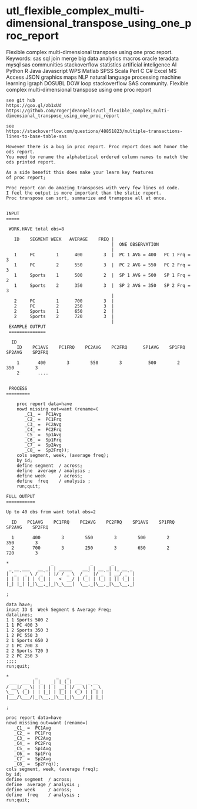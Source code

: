 # utl_flexible_complex_multi-dimensional_transpose_using_one_proc_report
 Flexible complex multi-dimensional transpose using one proc report. Keywords: sas sql join merge big data analytics macros oracle teradata mysql sas communities stackoverflow statistics artificial inteligence AI Python R Java Javascript WPS Matlab SPSS Scala Perl C C# Excel MS Access JSON graphics maps NLP natural language processing machine learning igraph DOSUBL DOW loop stackoverflow SAS community.
    Flexible complex multi-dimensional transpose using one proc report

    see git hub
    https://goo.gl/zb1xUd
    https://github.com/rogerjdeangelis/utl_flexible_complex_multi-dimensional_transpose_using_one_proc_report

    see
    https://stackoverflow.com/questions/48851823/multiple-transactions-lines-to-base-table-sas

    However there is a bug in proc report. Proc report does not honor the ods report.
    You need to rename the alphabetical ordered column names to match the
    ods printed report.

    As a side benefit this does make your learn key features
    of proc report;

    Proc report can do amazing transposes with very few lines od code.
    I feel the output is more important than the static report.
    Proc transpose can sort, summarize and tramspose all at once.


    INPUT
    =====

     WORK.HAVE total obs=8

       ID    SEGMENT WEEK   AVERAGE    FREQ |
                                            |  ONE OBSERVATION
                                            |
       1     PC        1      400        3  |  PC 1 AVG = 400   PC 1 Frq = 3
       1     PC        2      550        3  |  PC 2 AVG = 550   PC 2 Frq = 3
       1     Sports    1      500        2  |  SP 1 AVG = 500   SP 1 Frq = 2
       1     Sports    2      350        3  |  SP 2 AVG = 350   SP 2 Frq = 3
                                            |
       2     PC        1      700        3  |
       2     PC        2      250        3  |
       2     Sports    1      650        2  |
       2     Sports    2      720        3  |
                                            |
     EXAMPLE OUTPUT
     ==============

      ID
        ID    PC1AVG    PC1FRQ    PC2AVG    PC2FRQ      SP1AVG    SP1FRQ    SP2AVG    SP2FRQ

        1       400        3        550        3          500        2        350        3
        2       ....


     PROCESS
    =========

        proc report data=have
        nowd missing out=want (rename=(
           _C1_ =  PC1Avg
           _C2_ =  PC1Frq
           _C3_ =  PC2Avg
           _C4_ =  PC2Frq
           _C5_ =  Sp1Avg
           _C6_ =  Sp1Frq
           _C7_ =  Sp2Avg
           _C8_ =  Sp2Frq));
        cols segment, week, (average freq);
        by id;
        define segment  / across;
        define  average / analysis ;
        define week     / across;
        define  freq    / analysis ;
        run;quit;

    FULL OUTPUT
    ===========

    Up to 40 obs from want total obs=2

      ID    PC1AVG    PC1FRQ    PC2AVG    PC2FRQ    SP1AVG    SP1FRQ    SP2AVG    SP2FRQ

      1       400        3        550        3        500        2        350        3
      2       700        3        250        3        650        2        720        3

    *                _              _       _
     _ __ ___   __ _| | _____    __| | __ _| |_ __ _
    | '_ ` _ \ / _` | |/ / _ \  / _` |/ _` | __/ _` |
    | | | | | | (_| |   <  __/ | (_| | (_| | || (_| |
    |_| |_| |_|\__,_|_|\_\___|  \__,_|\__,_|\__\__,_|

    ;

    data have;
    input ID $  Week Segment $ Average Freq;
    datalines;
    1 1 Sports 500 2
    1 1 PC 400 3
    1 2 Sports 350 3
    1 2 PC 550 3
    2 1 Sports 650 2
    2 1 PC 700 3
    2 2 Sports 720 3
    2 2 PC 250 3
    ;;;;
    run;quit;

    *          _       _   _
     ___  ___ | |_   _| |_(_) ___  _ __
    / __|/ _ \| | | | | __| |/ _ \| '_ \
    \__ \ (_) | | |_| | |_| | (_) | | | |
    |___/\___/|_|\__,_|\__|_|\___/|_| |_|

    ;

    proc report data=have
    nowd missing out=want (rename=(
       _C1_ =  PC1Avg
       _C2_ =  PC1Frq
       _C3_ =  PC2Avg
       _C4_ =  PC2Frq
       _C5_ =  Sp1Avg
       _C6_ =  Sp1Frq
       _C7_ =  Sp2Avg
       _C8_ =  Sp2Frq));
    cols segment, week, (average freq);
    by id;
    define segment  / across;
    define  average / analysis ;
    define week     / across;
    define  freq    / analysis ;
    run;quit;
